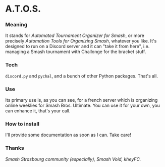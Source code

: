 # A.T.O.S.

### Meaning
It stands for *Automated Tournament Organizer for Smash*, or more precisely *Automation Tools for Organizing Smash*, whatever you like. It's designed to run on a Discord server and it can "take it from here", i.e. managing a Smash tournament with Challonge for the bracket stuff.

### Tech
`discord.py` and `pychal`, and a bunch of other Python packages. That's all.

### Use
Its primary use is, as you can see, for a french server which is organizing online weeklies for Smash Bros. Ultimate. You can use it for your own, you can enhance it, that's your call.

### How to install
I'll provide some documentation as soon as I can. Take care!

### Thanks
*Smash Strasbourg community (especially), Smash Void, kheyFC.*
